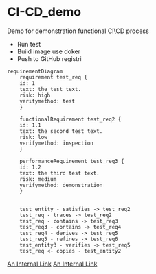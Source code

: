 # CI-CD_demo
Demo for demonstration functional CI\CD process

* Run test
* Build image use doker
* Push to GitHub registri

```mermaid
requirementDiagram
    requirement test_req {
    id: 1
    text: the test text.
    risk: high
    verifymethod: test
    }

    functionalRequirement test_req2 {
    id: 1.1
    text: the second test text.
    risk: low
    verifymethod: inspection
    }

    performanceRequirement test_req3 {
    id: 1.2
    text: the third test text.
    risk: medium
    verifymethod: demonstration
    }


    test_entity - satisfies -> test_req2
    test_req - traces -> test_req2
    test_req - contains -> test_req3
    test_req3 - contains -> test_req4
    test_req4 - derives -> test_req5
    test_req5 - refines -> test_req6
    test_entity3 - verifies -> test_req5
    test_req <- copies - test_entity2
```

[An Internal Link](https://docs.github.com/en/get-started/writing-on-github/working-with-advanced-formatting/creating-diagrams)
[An Internal Link](https://mermaid.js.org/intro/)
